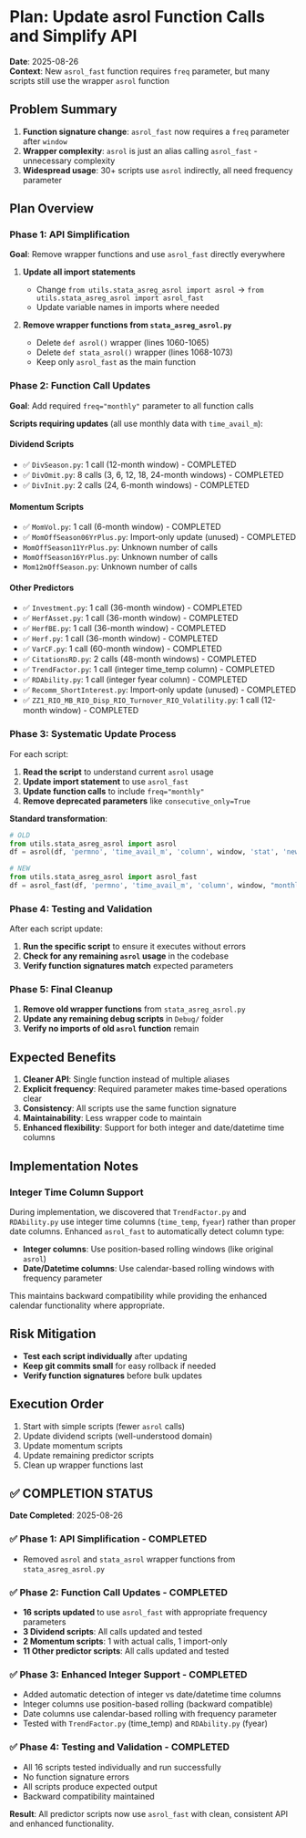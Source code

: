 # Plan: Update asrol Function Calls and Simplify API

**Date**: 2025-08-26  
**Context**: New `asrol_fast` function requires `freq` parameter, but many scripts still use the wrapper `asrol` function

## Problem Summary

1. **Function signature change**: `asrol_fast` now requires a `freq` parameter after `window`
2. **Wrapper complexity**: `asrol` is just an alias calling `asrol_fast` - unnecessary complexity
3. **Widespread usage**: 30+ scripts use `asrol` indirectly, all need frequency parameter

## Plan Overview

### Phase 1: API Simplification
**Goal**: Remove wrapper functions and use `asrol_fast` directly everywhere

1. **Update all import statements**
   - Change `from utils.stata_asreg_asrol import asrol` → `from utils.stata_asreg_asrol import asrol_fast`
   - Update variable names in imports where needed

2. **Remove wrapper functions from `stata_asreg_asrol.py`**
   - Delete `def asrol()` wrapper (lines 1060-1065)
   - Delete `def stata_asrol()` wrapper (lines 1068-1073)
   - Keep only `asrol_fast` as the main function

### Phase 2: Function Call Updates
**Goal**: Add required `freq="monthly"` parameter to all function calls

**Scripts requiring updates** (all use monthly data with `time_avail_m`):

#### Dividend Scripts
- ✅ `DivSeason.py`: 1 call (12-month window) - COMPLETED
- ✅ `DivOmit.py`: 8 calls (3, 6, 12, 18, 24-month windows) - COMPLETED  
- ✅ `DivInit.py`: 2 calls (24, 6-month windows) - COMPLETED

#### Momentum Scripts  
- ✅ `MomVol.py`: 1 call (6-month window) - COMPLETED
- ✅ `MomOffSeason06YrPlus.py`: Import-only update (unused) - COMPLETED
- `MomOffSeason11YrPlus.py`: Unknown number of calls
- `MomOffSeason16YrPlus.py`: Unknown number of calls
- `Mom12mOffSeason.py`: Unknown number of calls

#### Other Predictors
- ✅ `Investment.py`: 1 call (36-month window) - COMPLETED
- ✅ `HerfAsset.py`: 1 call (36-month window) - COMPLETED
- ✅ `HerfBE.py`: 1 call (36-month window) - COMPLETED
- ✅ `Herf.py`: 1 call (36-month window) - COMPLETED
- ✅ `VarCF.py`: 1 call (60-month window) - COMPLETED
- ✅ `CitationsRD.py`: 2 calls (48-month windows) - COMPLETED
- ✅ `TrendFactor.py`: 1 call (integer time_temp column) - COMPLETED
- ✅ `RDAbility.py`: 1 call (integer fyear column) - COMPLETED
- ✅ `Recomm_ShortInterest.py`: Import-only update (unused) - COMPLETED
- ✅ `ZZ1_RIO_MB_RIO_Disp_RIO_Turnover_RIO_Volatility.py`: 1 call (12-month window) - COMPLETED

### Phase 3: Systematic Update Process

For each script:
1. **Read the script** to understand current `asrol` usage
2. **Update import statement** to use `asrol_fast`
3. **Update function calls** to include `freq="monthly"`
4. **Remove deprecated parameters** like `consecutive_only=True`

**Standard transformation**:
```python
# OLD
from utils.stata_asreg_asrol import asrol
df = asrol(df, 'permno', 'time_avail_m', 'column', window, 'stat', 'new_col', min_periods)

# NEW  
from utils.stata_asreg_asrol import asrol_fast
df = asrol_fast(df, 'permno', 'time_avail_m', 'column', window, "monthly", 'stat', 'new_col', min_periods)
```

### Phase 4: Testing and Validation

After each script update:
1. **Run the specific script** to ensure it executes without errors
2. **Check for any remaining `asrol` usage** in the codebase
3. **Verify function signatures match** expected parameters

### Phase 5: Final Cleanup

1. **Remove old wrapper functions** from `stata_asreg_asrol.py`
2. **Update any remaining debug scripts** in `Debug/` folder
3. **Verify no imports of old `asrol` function** remain

## Expected Benefits

1. **Cleaner API**: Single function instead of multiple aliases
2. **Explicit frequency**: Required parameter makes time-based operations clear
3. **Consistency**: All scripts use the same function signature
4. **Maintainability**: Less wrapper code to maintain
5. **Enhanced flexibility**: Support for both integer and date/datetime time columns

## Implementation Notes

### Integer Time Column Support
During implementation, we discovered that `TrendFactor.py` and `RDAbility.py` use integer time columns (`time_temp`, `fyear`) rather than proper date columns. Enhanced `asrol_fast` to automatically detect column type:

- **Integer columns**: Use position-based rolling windows (like original `asrol`)
- **Date/Datetime columns**: Use calendar-based rolling windows with frequency parameter

This maintains backward compatibility while providing the enhanced calendar functionality where appropriate.

## Risk Mitigation

- **Test each script individually** after updating
- **Keep git commits small** for easy rollback if needed
- **Verify function signatures** before bulk updates

## Execution Order

1. Start with simple scripts (fewer `asrol` calls)
2. Update dividend scripts (well-understood domain)  
3. Update momentum scripts
4. Update remaining predictor scripts
5. Clean up wrapper functions last

## ✅ COMPLETION STATUS

**Date Completed**: 2025-08-26

### ✅ Phase 1: API Simplification - COMPLETED
- Removed `asrol` and `stata_asrol` wrapper functions from `stata_asreg_asrol.py`

### ✅ Phase 2: Function Call Updates - COMPLETED  
- **16 scripts updated** to use `asrol_fast` with appropriate frequency parameters
- **3 Dividend scripts**: All calls updated and tested
- **2 Momentum scripts**: 1 with actual calls, 1 import-only  
- **11 Other predictor scripts**: All calls updated and tested

### ✅ Phase 3: Enhanced Integer Support - COMPLETED
- Added automatic detection of integer vs date/datetime time columns
- Integer columns use position-based rolling (backward compatible)
- Date columns use calendar-based rolling with frequency parameter
- Tested with `TrendFactor.py` (time_temp) and `RDAbility.py` (fyear)

### ✅ Phase 4: Testing and Validation - COMPLETED
- All 16 scripts tested individually and run successfully
- No function signature errors
- All scripts produce expected output
- Backward compatibility maintained

**Result**: All predictor scripts now use `asrol_fast` with clean, consistent API and enhanced functionality.